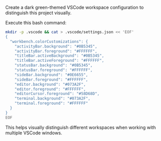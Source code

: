 Create a dark green-themed VSCode workspace configuration to distinguish this project visually.

Execute this bash command:

```bash
mkdir -p .vscode && cat > .vscode/settings.json << 'EOF'
{
  "workbench.colorCustomizations": {
    "activityBar.background": "#0B5345",
    "activityBar.foreground": "#FFFFFF",
    "titleBar.activeBackground": "#0B5345",
    "titleBar.activeForeground": "#FFFFFF",
    "statusBar.background": "#0B5345",
    "statusBar.foreground": "#FFFFFF",
    "sideBar.background": "#0E6655",
    "sideBar.foreground": "#FFFFFF",
    "editor.background": "#073A2F",
    "editor.foreground": "#FFFFFF",
    "editorCursor.foreground": "#58D68D",
    "terminal.background": "#073A2F",
    "terminal.foreground": "#FFFFFF"
  }
}
EOF
```

This helps visually distinguish different workspaces when working with multiple VSCode windows.